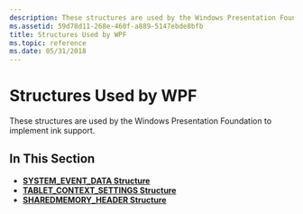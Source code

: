 ```yaml
---
description: These structures are used by the Windows Presentation Foundation to implement ink support.
ms.assetid: 59d78d11-268e-460f-a889-5147ebde8bfb
title: Structures Used by WPF
ms.topic: reference
ms.date: 05/31/2018
---
```


# Structures Used by WPF

These structures are used by the Windows Presentation Foundation to implement ink support.

## In This Section

-   [**SYSTEM\_EVENT\_DATA Structure**](system-event-data.md)
-   [**TABLET\_CONTEXT\_SETTINGS Structure**](tablet-context-settings.md)
-   [**SHAREDMEMORY\_HEADER Structure**](sharedmemory-header.md)

 

 



